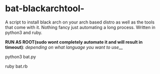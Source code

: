 # bat-blackarchtool-

A script to install black arch on your arch based distro as well as the tools that come with it. Nothing fancy just automating a long process.
Written in python3 and ruby.

**RUN AS ROOT(sudo wont completely automate it and will result in timeout)**:
_depending on what language you want to use___


python3 bat.py


ruby bat.rb
